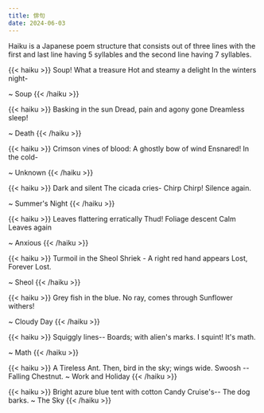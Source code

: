 ```yaml
---
title: 俳句
date: 2024-06-03
---
```


Haiku is a Japanese poem structure that consists out of three lines with the first and last line having 5 syllables and the second line having 7 syllables.


{{< haiku >}}
Soup! What a treasure
Hot and steamy a delight
In the winters night-

~ Soup
{{< /haiku >}}

{{< haiku >}}
Basking in the sun
Dread, pain and agony gone
Dreamless sleep!

~ Death
{{< /haiku >}}

{{< haiku >}}
Crimson vines of blood:
A ghostly bow of wind
Ensnared! In the cold-

~ Unknown
{{< /haiku >}}

{{< haiku >}}
Dark and silent 
The cicada cries-
Chirp Chirp! Silence again.

~ Summer's Night
{{< /haiku >}}


{{< haiku >}}
Leaves flattering erratically 
Thud! Foliage descent
Calm Leaves again

~ Anxious
{{< /haiku >}}

{{< haiku >}}
Turmoil in the Sheol
Shriek - A right red hand appears
Lost, Forever Lost.

~ Sheol
{{< /haiku >}}

{{< haiku >}}
Grey fish in the blue.
No ray, comes through
Sunflower withers!

~ Cloudy Day
{{< /haiku >}}

{{< haiku >}}
Squiggly lines-- 
Boards; with alien's marks.
I squint! It's math.

~ Math
{{< /haiku >}}

{{< haiku >}}
A Tireless Ant.
Then, bird in the sky; wings wide.
Swoosh -- Falling Chestnut.
~ Work and Holiday
{{< /haiku >}}


{{< haiku >}}
Bright azure blue tent
with cotton Candy Cruise's--
The dog barks.
~ The Sky
{{< /haiku >}}

